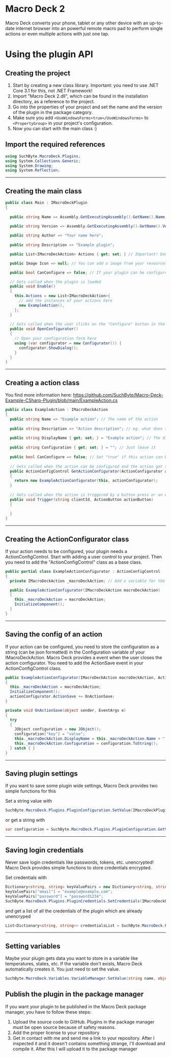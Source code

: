 # Macro Deck 2
Macro Deck converts your phone, tablet or any other device with an up-to-date internet browser into an powerful remote macro pad to perform single actions or even multiple actions with just one tap.

# Using the plugin API
## Creating the project
1. Start by creating a new class library. Important: you need to use .NET Core 3.1 for this, not .NET Framework!
2. Import "Macro Deck 2.dll", which can be found in the installation directory, as a reference to the project.
3. Go into the properties of your project and set the name and the version of the plugin in the package category.
4. Make sure you add `<UseWindowsForms>true</UseWindowsForms>` to `<PropertyGroup>` in your project's configuration.
5. Now you can start with the main class :)

## Import the required references
```c#
using SuchByte.MacroDeck.Plugins;
using System.Collections.Generic;
using System.Drawing;
using System.Reflection;
```
---
## Creating the main class
```c#
public class Main : IMacroDeckPlugin
{
  
  public string Name => Assembly.GetExecutingAssembly().GetName().Name; // Important! Don't change

  public string Version => Assembly.GetExecutingAssembly().GetName().Version.ToString(); // Important! Don't change
  
  public string Author => "Your name here";
  
  public string Description => "Example plugin";

  public List<IMacroDeckAction> Actions { get; set; } // Important! Don't change

  public Image Icon => null; // You can add a image from your resources here

  public bool CanConfigure => false; // If your plugin can be configured, set to "true". It'll make the "Configure" button appear in the package manager

  // Gets called when the plugin is loaded
  public void Enable()
  {
    this.Actions = new List<IMacroDeckAction>{
      // add the instances of your actions here
      new ExampleAction(),
    };
  }
  
  // Gets called when the user clicks on the "Configure" button in the package manager
  public void OpenConfigurator()
  {
    // Open your configuration form here
    using (var configurator = new Configurator()) {
      configurator.ShowDialog();
    }
  }
}
```
---
## Creating a action class
You find more information here: https://github.com/SuchByte/Macro-Deck-Example-CSharp-Plugin/blob/main/ExampleAction.cs
```c#
public class ExampleAction : IMacroDeckAction
{
  public string Name => "Example action"; // The name of the action
  
  public string Description => "Action description"; // eg. what does this action do?
  
  public string DisplayName { get; set; } = "Example action"; // The display name of the action. Can be changed later based on configuration
  
  public string Configuration { get; set; } = ""; // Just leave it
  
  public bool CanConfigure => false; // Set "true" if this action can be configured. This will make the ActionConfigurator calling GetActionConfigurator();
  
  // Gets called when the action can be configured and the action got selected in the ActionSelector. You need to return a user control with the "ActionConfigControl" class as base class
  public ActionConfigControl GetActionConfigurator(ActionConfigurator actionConfigurator)
  {
    return new ExampleActionConfigurator(this, actionConfigurator);
  }
  
  // Gets called when the action is triggered by a button press or an event
  public void Trigger(string clientId, ActionButton actionButton)
  {
    
  }
}
```
---
## Creating the ActionConfigurator class
If your action needs to be configured, your plugin needs a ActionConfigControl. Start with adding a user control to your project. Then you need to add the "ActionConfigControl" class as a base class.
```c#
public partial class ExampleActionConfigurator : ActionConfigControl
{
  private IMacroDeckAction _macroDeckAction; // Add a variable for the instance of your action to get access to the Configuration etc.

  public ExampleActionConfigurator(IMacroDeckAction macroDeckAction)
  {
    this._macroDeckAction = macroDeckAction;
    InitializeComponent();
  }
}

```
---
## Saving the config of an action
If your action can be configured, you need to store the configuration as a string (can be json formatted) in the Configuration variable of your IMacroDeckAction. Macro Deck provides a event when the user closes the action configurator. You need to add the ActionSave event in your ActionConfigControl class.
```c#
public ExampleActionConfigurator(IMacroDeckAction macroDeckAction, ActionConfigurator actionConfigurator)
{
  this._macroDeckAction = macroDeckAction;
  InitializeComponent();
  actionConfigurator.ActionSave += OnActionSave;
}

private void OnActionSave(object sender, EventArgs e)
{
  try
  {
    JObject configuration = new JObject();
    configuration["key"] = "value";
    this._macroDeckAction.DisplayName = this._macroDeckAction.Name + " -> " + configuration["key"].toString();
    this._macroDeckAction.Configuration = configuration.ToString();
  } catch { }
}
```
---
## Saving plugin settings
If you want to save some plugin wide settings, Macro Deck provides two simple functions for this

Set a string value with
```c#
SuchByte.MacroDeck.Plugins.PluginConfiguration.SetValue(IMacroDeckPlugin plugin, string key, string value);
```
or get a string with
```c#
var configuration = SuchByte.MacroDeck.Plugins.PluginConfiguration.GetValue(IMacroDeckPlugin plugin, string key);
```
---
## Saving login credentials
Never save login credentials like passwords, tokens, etc. unencrypted! Macro Deck provides simple functions to store credentials encrypted.

Set credentials with
```c#
Dictionary<string, string> keyValuePairs = new Dictionary<string, string>();
keyValuePairs["email"] = "example@example.com";
keyValuePairs["password"] = "password1234";
SuchByte.MacroDeck.Plugins.PluginCredentials.SetCredentials(IMacroDeckPlugin plugin, Dictionary<string, string> keyValuePairs);
```
and get a list of all the credentials of the plugin which are already unencryped
```c#
List<Dictionary<string, string>> credentialsList = SuchByte.MacroDeck.Plugins.PluginCredentials.PluginCredentials.GetPluginCredentials(IMacroDeckPlugin plugin);
```
---
## Setting variables
Maybe your plugin gets data you want to store in a variable like temperatures, states, etc. If the variable don't exists, Macro Deck automatically creates it. You just need to set the value.
```c#
SuchByte.MacroDeck.Variables.VariableManager.SetValue(string name, object value, VariableType type, IMacroDeckPlugin plugin, bool save = true); // if your variable changes often, set save to false
```
## Publish the plugin in the package manager
If you want your plugin to be published in the Macro Deck package manager, you have to follow these steps:
1. Upload the source code to GitHub. Plugins in the package manager must be open source because of safety reasons.
2. Add the proper license to your repository
3. Get in contact with me and send me a link to your repository. After I inspected it and it doesn't contains something strange, I'll download and compile it. After this I will upload it to the package manager
